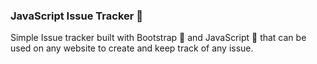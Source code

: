 ### JavaScript Issue Tracker 📝

Simple Issue tracker built with Bootstrap 🎨 and JavaScript 🔧 that can be used on any website to create and keep track of any issue.
